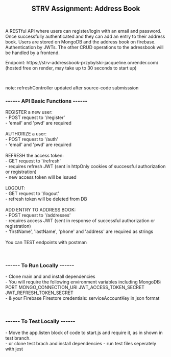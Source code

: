  <br>
 <h2 align="center"> STRV Assignment: Address Book </h2>
<br>
<p> A RESTful API where users can register/login with an email and password. Once successfully authenticated and they can add an entry to their address book.
Users are stored on MongoDB and the address book on firebase. Authentication by JWTs.
The other CRUD operations to the adressbook will be handled by a frontend. </p>

<p> Endpoint: https://strv-addressbook-przybylski-jacqueline.onrender.com/ <br>
(hosted free on render, may take up to 30 seconds to start up)</p>
<br>
<p> note: refreshController updated after source-code submisssion </br>

<h3> ------ API Basic Functions ------ </h3>
<p>
REGISTER a new user:  <br>
- POST request to '/register'<br>
- 'email' and 'pwd' are required<br><br>
AUTHORIZE a user:<br>
- POST request to '/auth'<br>
- 'email' and 'pwd' are required<br><br>
REFRESH the access token:<br>
- GET request to '/refresh'<br>
- requires refresh JWT (sent in httpOnly cookies of successful authorization or registration)<br>
- new access token will be issued<br><br>
LOGOUT:<br>
- GET request to '/logout'<br>
- refresh token will be deleted from DB<br><br>
ADD ENTRY TO ADDRESS BOOK:<br>
- POST request to '/addresses' <br>
- requires access JWT (sent in response of successful authorization or registration)<br>
- 'firstName', 'lastName', 'phone' and 'address' are required as strings<br><br>
You can TEST endpoints with postman<br> </p>
<br>
<h3>------ To Run Locally ------ </h3>
<p>- Clone main and and install dependencies<br>
- You will require the following environment variables including MongoDB: PORT MONGO_CONNECTION_URI JWT_ACCESS_TOKEN_SECRET JWT_REFRESH_TOKEN_SECRET<br>
- & your Firebase Firestore credentials: serviceAccountKey in json format<br></p>
<br>
<h3>------ To Test Locally ------ </h3>
<p>- Move the app.listen block of code to start.js and require it, as in shown in test branch.<br>
- or clone test brach and install dependencies
- run test files seperately with jest</p>






